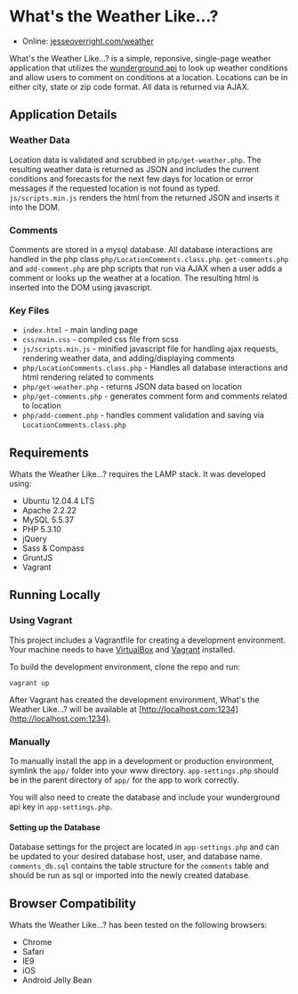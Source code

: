 # What's the Weather Like...?

* Online: [jesseoverright.com/weather](http://www.jesseoverright.com/weather/)

What's the Weather Like...? is a simple, reponsive, single-page weather application that utilizes the [wunderground api](http://www.wunderground.com/weather/api/) to look up weather conditions and allow users to comment on conditions at a location. Locations can be in either city, state or zip code format. All data is returned via AJAX.

## Application Details

### Weather Data
Location data is validated and scrubbed in `php/get-weather.php`. The resulting weather data is returned as JSON and includes the current conditions and forecasts for the next few days for location or error messages if the requested location is not found as typed. `js/scripts.min.js` renders the html from the returned JSON and inserts it into the DOM.

### Comments
Comments are stored in a mysql database. All database interactions are handled in the php class `php/LocationComments.class.php`. `get-comments.php` and `add-comment.php` are php scripts that run via AJAX when a user adds a comment or looks up the weather at a location. The resulting html is inserted into the DOM using javascript.

### Key Files

* `index.html` - main landing page
* `css/main.css` - compiled css file from scss
* `js/scripts.min.js` - minified javascript file for handling ajax requests, rendering weather data, and adding/displaying comments
* `php/LocationComments.class.php` - Handles all database interactions and html rendering related to comments
* `php/get-weather.php` - returns JSON data based on location
* `php/get-comments.php` - generates comment form and comments related to location
* `php/add-comment.php` - handles comment validation and saving via `LocationComments.class.php`


## Requirements
Whats the Weather Like...? requires the LAMP stack. It was developed using:

* Ubuntu 12.04.4 LTS
* Apache 2.2.22
* MySQL 5.5.37
* PHP 5.3.10
* jQuery
* Sass & Compass
* GruntJS
* Vagrant

## Running Locally

### Using Vagrant
This project includes a Vagrantfile for creating a development environment. Your machine needs to have [VirtualBox](http://www.virtualbox.org) and [Vagrant](http://www.vagrantup.com) installed.

To build the development environment, clone the repo and run:

`vagrant up`

After Vagrant has created the development environment, What's the Weather Like...? will be available at [http://localhost.com:1234](http://localhost.com:1234).

### Manually
To manually install the app in a development or production environment, symlink the `app/` folder into your www directory. `app-settings.php` should be in the parent directory of `app/` for the app to work correctly.

You will also need to create the database and include your wunderground api key in `app-settings.php`.

#### Setting up the Database
Database settings for the project are located in `app-settings.php` and can be updated to your desired database host, user, and database name. `comments_db.sql` contains the table structure for the `comments` table and should be run as sql or imported into the newly created database.

## Browser Compatibility

Whats the Weather Like...? has been tested on the following browsers:

* Chrome
* Safari
* IE9
* iOS
* Android Jelly Bean
